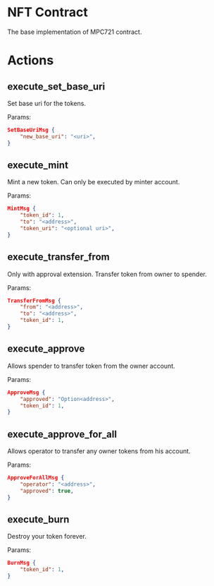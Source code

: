 # NFT Contract

The base implementation of MPC721 contract.

# Actions

## execute_set_base_uri

Set base uri for the tokens.

Params:

```json
SetBaseUriMsg {
    "new_base_uri": "<uri>",
}
```

## execute_mint

Mint a new token. Can only be executed by minter account.

Params:

```json
MintMsg {
    "token_id": 1,
    "to": "<address>",
    "token_uri": "<optional uri>",
}
```

## execute_transfer_from

Only with approval extension. Transfer token from owner to spender.

Params:

```json
TransferFromMsg {
    "from": "<address>",
    "to": "<address>",
    "token_id": 1,
}
```

## execute_approve

Allows spender to transfer token from the owner account.

Params:

```json
ApproveMsg {
    "approved": "Option<address>",
    "token_id": 1,
}
```

## execute_approve_for_all

Allows operator to transfer any owner tokens from his account.

Params:

```json
ApproveForAllMsg {
    "operator": "<address>",
    "approved": true,
}
```

## execute_burn

Destroy your token forever.

Params:

```json
BurnMsg {
    "token_id": 1,
}
```
